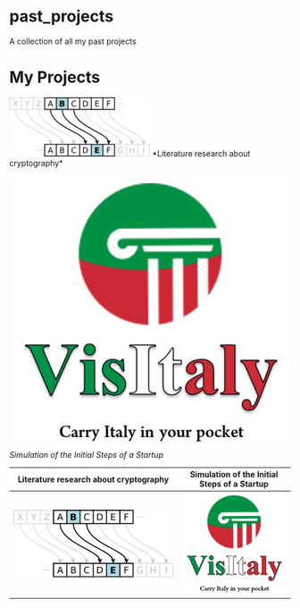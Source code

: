 # past_projects
A collection of all my past projects


# My Projects

<img src="./2018-06_Cryptography_literature_review/Cryptography%20-%20Caesar%20cipher.png" alt="Literature research about cryptography" width="50%">
*Literature research about cryptography*

![Simulation of the Initial Steps of a Startup](./2017-08_Startup_simulation/Visitaly%20-%20Logo.png)
*Simulation of the Initial Steps of a Startup*

|Literature research about cryptography | Simulation of the Initial Steps of a Startup |
|---|---|
<img src="./2018-06_Cryptography_literature_review/Cryptography - Caesar cipher.png" alt="" style="width: 100%; height: auto;" /> | <img src="./2017-08_Startup_simulation/Visitaly - Logo.png" alt="" style="width: 100%; height: auto;" /> |
